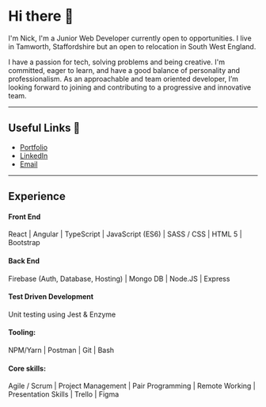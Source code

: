 # Hi there 👋 

I'm Nick, I'm a Junior Web Developer currently open to opportunities. I live in Tamworth, Staffordshire but an open to relocation in South West England.

I have a passion for tech, solving problems and being creative. I'm committed, eager to learn, and have a good balance of personality and professionalism. As an approachable and team oriented developer, I’m looking forward to joining and contributing to a progressive and innovative team.

---
## Useful Links 🔗

* [Portfolio](https://truby.io)
* [LinkedIn](https://linkedin.com/in/nicktruby)
* [Email](mailto:nick@truby.io)
---
## Experience

#### Front End
React | Angular | TypeScript | JavaScript (ES6) | SASS / CSS | HTML 5 | Bootstrap

#### Back End
Firebase (Auth, Database, Hosting) | Mongo DB | Node.JS | Express

#### Test Driven Development

Unit testing using Jest & Enzyme

#### Tooling:

NPM/Yarn | Postman | Git | Bash

#### Core skills:

Agile / Scrum | Project Management | Pair Programming | Remote Working | Presentation Skills | Trello | Figma
